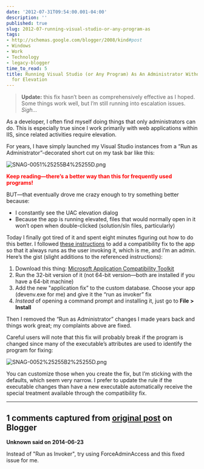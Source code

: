 ```yaml
---
date: '2012-07-31T09:54:00.001-04:00'
description: ''
published: true
slug: 2012-07-running-visual-studio-or-any-program-as
tags:
- http://schemas.google.com/blogger/2008/kind#post
- Windows
- Work
- Technology
- legacy-blogger
time_to_read: 5
title: Running Visual Studio (or Any Program) As An Administrator Without Prompting
  for Elevation
---
```


<blockquote> 

<strong>Update:</strong> this fix hasn’t been as comprehensively effective as I hoped. Some things work well, but I’m still running into escalation issues. *Sigh…*
</blockquote>

As a developer, I often find myself doing things that only administrators can do. This is especially true since I work primarily with web applications within IIS, since related activities require elevation.

For years, I have simply launched my Visual Studio instances from a “Run as Administrator”-decorated short cut on my task bar like this:

![SNAG-0051%25255B4%25255D.png](SNAG-0051%25255B4%25255D.png)</a>  

<strong><font color="#ff0000">Keep reading—there’s a better way than this for frequently used programs!</font></strong>

BUT—that eventually drove me crazy enough to try something better because:  <ul>   <li>I constantly see the UAC elevation dialog </li>    <li>Because the app is running elevated, files that would normally open in it won’t open when double-clicked (solution/sln files, particularly) </li> </ul>

Today I finally got tired of it and spent eight minutes figuring out how to do this better. I followed <a href="http://cybernetnews.com/helpful-tip-disable-uac-prompt-for-an-application/">these instructions</a> to add a compatibility fix to the app so that it always runs as the user invoking it, which is me, and I’m an admin. Here’s the gist (slight additions to the referenced instructions):  <ol>   <li>Download this thing: <a href="http://www.microsoft.com/en-us/download/details.aspx?id=7352">Microsoft Application Compatibility Toolkit</a> </li>    <li>Run the 32-bit version of it (not 64-bit version—both are installed if you have a 64-bit machine) </li>    <li>Add the new &quot;application fix” to the custom database. Choose your app (devenv.exe for me) and give it the “run as invoker” fix </li>    <li>*Instead* of opening a command prompt and installing it, just go to <strong>File &gt; Install</strong> </li> </ol>

Then I removed the “Run as Administrator” changes I made years back and things work great; my complaints above are fixed.

Careful users will note that this fix will probably break if the program is changed since many of the executable’s attributes are used to identify the program for fixing:

![SNAG-0052%25255B2%25255D.png](SNAG-0052%25255B2%25255D.png)</a>

You can customize those when you create the fix, but I’m sticking with the defaults, which seem very narrow. I prefer to update the rule if the executable changes than have a new executable automatically receive the special treatment available through the compatibility fix.

---

## 1 comments captured from [original post](https://blog.wassupy.com/2012/07/running-visual-studio-or-any-program-as.html) on Blogger

**Unknown said on 2014-06-23**

Instead of &quot;Run as Invoker&quot;, try using ForceAdminAccess and this fixed issue for me.

